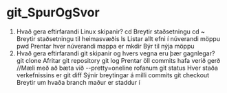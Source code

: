# git_SpurOgSvor
1. Hvað gera eftirfarandi Linux skipanir?
	cd
		Breytir staðsetningu
	cd ~
		Breytir staðsetningu til heimasvæðis
	ls
		Listar allt efni í núverandi möppu
	pwd
		Prentar hver núverandi mappa er
	mkdir
		Býr til nýja möppu
2. Hvað gera eftirfarandi git skipanir og hvers vegna eru þær gagnlegar?
	git clone
		Afritar git repository
	git log
		Prentar öll commits hafa verið gerð //Mæli með að bæta við --pretty=oneline rofanum
	git status
		Hver staða verkefnissins er
	git diff
		Sýnir breytingar á milli commits
	git checkout
		Breytir um hvaða branch maður er staddur í
